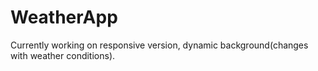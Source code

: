 # WeatherApp
Currently working on responsive version, dynamic background(changes with weather conditions).
